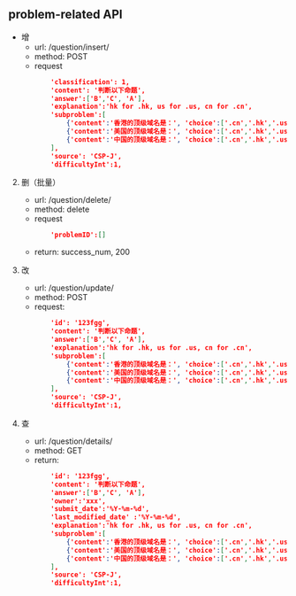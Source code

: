 ## problem-related API

* 增
    * url: /question/insert/
    * method: POST
    * request
        ```json
            'classification': 1,
            'content': '判断以下命题',
            'answer':['B','C', 'A'],
            'explanation':'hk for .hk, us for .us, cn for .cn',
            'subproblem':[
                {'content':'香港的顶级域名是：', 'choice':['.cn','.hk','.us','.com']}, 
                {'content':'美国的顶级域名是：', 'choice':['.cn','.hk','.us','.com']}, 
                {'content':'中国的顶级域名是：', 'choice':['.cn','.hk','.us','.com']}, 
            ],
            'source': 'CSP-J',
            'difficultyInt':1,
        ```

2. 删（批量）
    * url: /question/delete/
    * method: delete
    * request
        ```json
            'problemID':[]
        ```
    * return: success_num, 200

3. 改
    * url: /question/update/
    * method: POST
    * request:
        ```json
            'id': '123fgg',
            'content': '判断以下命题',
            'answer':['B','C', 'A'],
            'explanation':'hk for .hk, us for .us, cn for .cn',
            'subproblem':[
                {'content':'香港的顶级域名是：', 'choice':['.cn','.hk','.us','.com']}, 
                {'content':'美国的顶级域名是：', 'choice':['.cn','.hk','.us','.com']}, 
                {'content':'中国的顶级域名是：', 'choice':['.cn','.hk','.us','.com']}, 
            ],
            'source': 'CSP-J',
            'difficultyInt':1,
        ```
4. 查
    * url: /question/details/<id>
    * method: GET
    * return:
        ```json
            'id': '123fgg',
            'content': '判断以下命题',
            'answer':['B','C', 'A'],
            'owner':'xxx',
            'submit_date':'%Y-%m-%d',
            'last_modified_date' :'%Y-%m-%d',
            'explanation':'hk for .hk, us for .us, cn for .cn',
            'subproblem':[
                {'content':'香港的顶级域名是：', 'choice':['.cn','.hk','.us','.com']}, 
                {'content':'美国的顶级域名是：', 'choice':['.cn','.hk','.us','.com']}, 
                {'content':'中国的顶级域名是：', 'choice':['.cn','.hk','.us','.com']}, 
            ],
            'source': 'CSP-J',
            'difficultyInt':1,
        ```